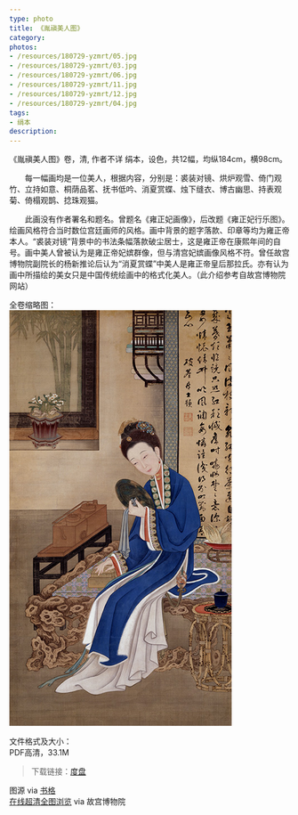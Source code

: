 ```yaml
---
type: photo
title: 《胤禛美人图》
category: 
photos:
- /resources/180729-yzmrt/05.jpg
- /resources/180729-yzmrt/03.jpg
- /resources/180729-yzmrt/06.jpg
- /resources/180729-yzmrt/11.jpg
- /resources/180729-yzmrt/12.jpg
- /resources/180729-yzmrt/04.jpg
tags: 
- 绢本
description: 
---
```


《胤禛美人图》卷，清, 作者不详
绢本，设色，共12幅，均纵184cm，横98cm。  

　　每一幅画均是一位美人，根据内容，分别是：裘装对镜、烘炉观雪、倚门观竹、立持如意、桐荫品茗、抚书低吟、消夏赏蝶、烛下缝衣、博古幽思、持表观菊、倚榻观鹊、捻珠观猫。    

　　此画没有作者署名和题名。曾题名《雍正妃画像》，后改题《雍正妃行乐图》。绘画风格符合当时数位宫廷画师的风格。画中背景的题字落款、印章等均为雍正帝本人。“裘装对镜”背景中的书法条幅落款破尘居士，这是雍正帝在康熙年间的自号。画中美人曾被认为是雍正帝妃嫔群像，但与清宫妃嫔画像风格不符。曾任故宫博物院副院长的杨新推论后认为“消夏赏蝶”中美人是雍正帝皇后那拉氏。亦有认为画中所描绘的美女只是中国传统绘画中的格式化美人。（此介绍参考自故宫博物院网站）  


全卷缩略图：  
![](/resources/180729-yzmrt/slt.jpg)


文件格式及大小：  
PDF高清，33.1M  


> 下载链接：[度盘](https://pan.baidu.com/s/1k5E7sV3Q_xgwlhbFU3Qwjg)


图源 via [书格](https://shuge.org/)  
[在线超清全图浏览](http://minghuaji.dpm.org.cn/details.php?pic=a62cb64a167e14ebf1996b2c12f2d8d6) via 故宫博物院  



